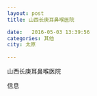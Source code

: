 ```yaml
--- 
layout: post 
title: 山西长庚耳鼻喉医院

date:   2016-05-03 13:39:56 
categories: 其他  
city: 太原
  
--- 
```

   
山西长庚耳鼻喉医院

信息

